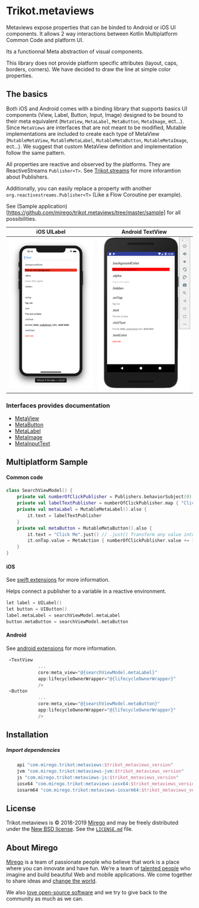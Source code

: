 # Trikot.metaviews
Metaviews expose properties that can be binded to Android or iOS UI components. It allows 2 way interactions between Kotlin Multiplatform Common Code and platform UI.

Its a functionnal Meta abstraction of visual components.

This library does not provide platform specific attributes (layout, caps, borders, corners). We have decided to draw the line at simple color properties.

## The basics
Both iOS and Android comes with a binding library that supports basics UI components (View, Label, Button, Input, Image) designed to be bound to their meta equivalent (`MetaView`, `MetaLabel`, `MetaButton`, `MetaImage`, ect...). Since `MetaViews` are interfaces that are not meant to be modified, Mutable implementations are included to create each type of MetaView (`MutableMetaView`, `MutableMetaLabel`, `MutableMetaButton`, `MutableMetaImage`, ect...). We suggest that custom MetaView definition and implementation follow the same pattern.

All properties are reactive and observed by the platforms. They are ReactiveStreams `Publisher<T>`. See [Trikot.streams](https://github.com/mirego/trikot.streams) for more inforamtion about Publishers.

Additionally, you can easily replace a property with another `org.reactivestreams.Publisher<T>` (Like a Flow Coroutine per example).

See (Sample application)[https://github.com/mirego/trikot.metaviews/tree/master/sample] for all possibilities. 

iOS UILabel             |  Android TextView
:-------------------------:|:-------------------------:
![](./documentation/ios-label.png)  |  ![](./documentation/android-textview.png)

### Interfaces provides documentation
- [MetaView](https://github.com/mirego/trikot.metaviews/blob/master/metaviews/src/commonMain/kotlin/com/mirego/trikot/metaviews/MetaView.kt)
- [MetaButton](https://github.com/mirego/trikot.metaviews/blob/master/metaviews/src/commonMain/kotlin/com/mirego/trikot/metaviews/MetaButton.kt)
- [MetaLabel](https://github.com/mirego/trikot.metaviews/blob/master/metaviews/src/commonMain/kotlin/com/mirego/trikot/metaviews/MetaLabel.kt)
- [MetaImage](https://github.com/mirego/trikot.metaviews/blob/master/metaviews/src/commonMain/kotlin/com/mirego/trikot/metaviews/MetaImage.kt)
- [MetaInputText](https://github.com/mirego/trikot.metaviews/blob/master/metaviews/src/commonMain/kotlin/com/mirego/trikot/metaviews/MetaInputText.kt)


## Multiplatform Sample
#### Common code
```kotlin
class SearchViewModel() {
    private val numberOfClickPublisher = Publishers.behaviorSubject(0)
    private val labelTextPublisher = numberOfClickPublisher.map { "Clicked $it times" }
    private val metaLabel = MutableMetaLabel().also {
        it.text = labelTextPublisher
    }
    private val metaButton = MutableMetaButton().also {
        it.text = "Click Me".just() // .just() Transform any value into Single Publisher of this value
        it.onTap.value = MetaAction { numberOfClickPublisher.value += 1 }.just()
    }
}
```

#### iOS
See [swift extensions](./swift-extensions/README.md) for more information.

Helps connect a publisher to a variable in a reactive environment.
```kotlin
let label = UILabel()
let button = UIButton()
label.metaLabel = searchViewModel.metaLabel
button.metaButton = searchViewModel.metaButton
```

#### Android
See [android extensions](./android-ktx/README.md) for more information.
```kotlin
 <TextView
            ...
            core:meta_view="@{searchViewModel.metaLabel}"
            app:lifecycleOwnerWrapper="@{lifecycleOwnerWrapper}"
            />
 <Button
            ...
            core:meta_view="@{searchViewModel.metaButton}"
            app:lifecycleOwnerWrapper="@{lifecycleOwnerWrapper}"
            />
```

## Installation
##### Import dependencies
```groovy
    api "com.mirego.trikot:metaviews:$trikot_metaviews_version"
    jvm "com.mirego.trikot:metaviews-jvm:$trikot_metaviews_version"
    js "com.mirego.trikot:metaviews-js:$trikot_metaviews_version"
    iosx64 "com.mirego.trikot:metaviews-iosx64:$trikot_metaviews_version"
    iosarm64 "com.mirego.trikot:metaviews-iosarm64:$trikot_metaviews_version"
```
## License

Trikot.metaviews is © 2018-2019 [Mirego](https://www.mirego.com) and may be freely distributed under the [New BSD license](http://opensource.org/licenses/BSD-3-Clause). See the [`LICENSE.md`](https://github.com/mirego/trikot.metaviews/blob/master/LICENSE.md) file.

## About Mirego

[Mirego](https://www.mirego.com) is a team of passionate people who believe that work is a place where you can innovate and have fun. We’re a team of [talented people](https://life.mirego.com) who imagine and build beautiful Web and mobile applications. We come together to share ideas and [change the world](http://www.mirego.org).

We also [love open-source software](https://open.mirego.com) and we try to give back to the community as much as we can.
